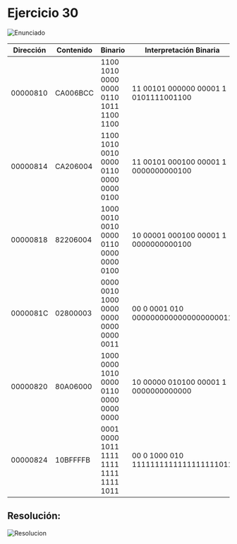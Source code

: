 # Ejercicio 30

![Enunciado](https://github.com/Lukas-De-Angelis-Riva/Estructura-Assembly/blob/master/Ejercicio30/Enunciado.JPG)

|Dirección | Contenido | Binario | Interpretación Binaria | Interpretación |
|---|---|---|---|---|
|00000810 | CA006BCC | 1100 1010 0000 0000 0110 1011 1100 1100 | 11 00101 000000 00001 1 0101111001100	| MEM r5 ld  r1 cte 3020|
|00000814 | CA206004 |	1100 1010 0010 0000 0110 0000 0000 0100	|	11 00101 000100 00001 1 0000000000100	| MEM r5 st  r1 cte 4|
|00000818 | 82206004 | 1000 0010 0010 0000 0110 0000 0000 0100 | 10 00001 000100 00001 1 0000000000100 | LOG r1 sub r1 cte 4|
|0000081C | 02800003 | 0000 0010 1000 0000 0000 0000 0000 0011 | 00 0 0001 010 0000000000000000000011  | BCH eq 3 4|
|00000820 | 80A06000 | 1000 0000 1010 0000 0110 0000 0000 0000 | 10 00000 010100 00001 1 0000000000000 | LOG r0 subcc r1 cte 0|
|00000824 | 10BFFFFB | 0001 0000 1011 1111 1111 1111 1111 1011 | 00 0 1000 010 1111111111111111111011 | BCH ba 3FFFFB * 4|

## Resolución:
![Resolucion](https://github.com/Lukas-De-Angelis-Riva/Estructura-Assembly/blob/master/Ejercicio30/ResolucionEj30.JPG)
